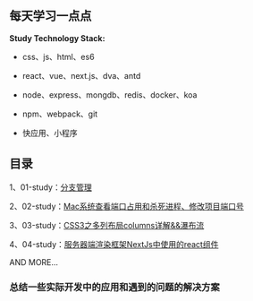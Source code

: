 ## 每天学习一点点

**Study Technology Stack:**

* css、js、html、es6

* react、vue、next.js、dva、antd

* node、express、mongdb、redis、docker、koa

* npm、webpack、git

* 快应用、小程序

## 目录

1、01-study：[分支管理](https://github.com/imaxue/progress/blob/master/kingpeng/workplace/01-study.md)

2、02-study：[Mac系统查看端口占用和杀死进程、修改项目端口号](https://github.com/imaxue/progress/blob/master/kingpeng/workplace/02-study.md)

3、03-study：[CSS3之多列布局columns详解&&瀑布流](https://github.com/imaxue/progress/blob/master/kingpeng/workplace/03-study.md)

4、04-study：[服务器端渲染框架NextJs中使用的react组件](https://github.com/imaxue/progress/blob/master/kingpeng/workplace/04-study.md)

 AND MORE...

### 总结一些实际开发中的应用和遇到的问题的解决方案

